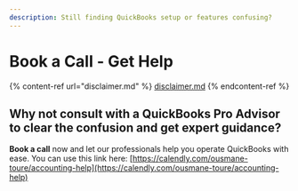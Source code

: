 ```yaml
---
description: Still finding QuickBooks setup or features confusing?
---
```


# Book a Call - Get Help

{% content-ref url="disclaimer.md" %}
[disclaimer.md](disclaimer.md)
{% endcontent-ref %}

## Why not consult with a QuickBooks Pro Advisor to clear the confusion and get expert guidance?&#x20;

**Book a call** now and let our professionals help you operate QuickBooks with ease. You can use this link here: [https://calendly.com/ousmane-toure/accounting-help](https://calendly.com/ousmane-toure/accounting-help)
